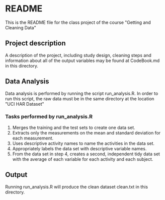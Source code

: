 # README

This is the README file for the class project of the course 
"Getting and Cleaning Data"

## Project description

A description of the project, including study design, cleaning steps and
information about all of the output variables may be found at CodeBook.md
in this directory. 

## Data Analysis

Data analysis is performed by running the script run_analysis.R.
In order to run this script, the raw data must be in the same directory
at the location "UCI HAR Dataset"

### Tasks performed by run_analysis.R 

1. Merges the training and the test sets to create one data set.  
2. Extracts only the measurements on the mean and standard deviation for each measurement.   
3. Uses descriptive activity names to name the activities in the data set.  
4. Appropriately labels the data set with descriptive variable names.   
5. From the data set in step 4, creates a second, independent tidy data set with the average 
   of each variable for each activity and each subject.

## Output

Running run_analysis.R will produce the clean dataset clean.txt in this directory.